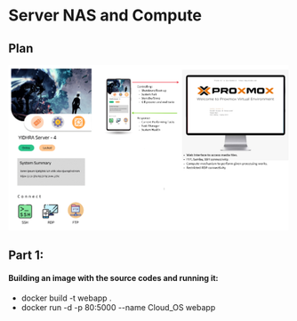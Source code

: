 # Server NAS and Compute

## Plan
![How_it_looks](https://raw.githubusercontent.com/Jegadit/PrivateServer/master/res/Server%20Prototype%20BP.png)

## Part 1:
#### Building an image with the source codes and running it:
- docker build -t webapp .
- docker run -d -p 80:5000 --name Cloud_OS webapp
